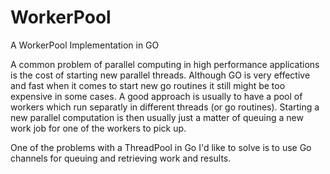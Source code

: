 # WorkerPool
A WorkerPool Implementation in GO

A common problem of parallel computing in high performance applications is the cost of starting new parallel threads.
Although GO is very effective and fast when it comes to start new go routines it still might be too expensive in some cases.
A good approach is usually to have a pool of workers which run separatly in different threads (or go routines). Starting a 
new parallel computation is then usually just a matter of queuing a new work job for one of the workers to pick up. 

One of the problems with a ThreadPool in Go I'd like to solve is to use Go channels for queuing and retrieving work and 
results.
